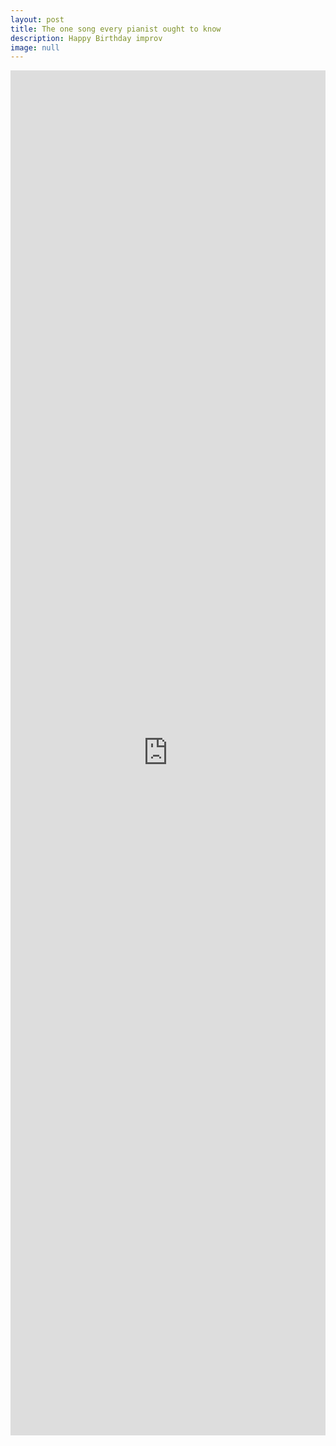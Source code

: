 ```yaml
---
layout: post
title: The one song every pianist ought to know
description: Happy Birthday improv
image: null
---
```

<iframe width="100%" height="56%" src="https://www.youtube.com/embed/BiJJ8MdCKjU" frameborder="0" allow="accelerometer; encrypted-media; gyroscope; picture-in-picture" allowfullscreen align="middle"></iframe>
